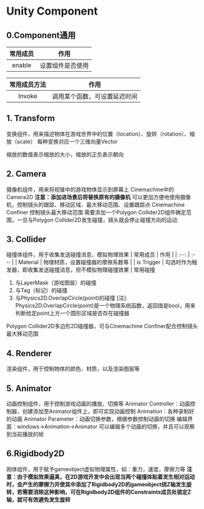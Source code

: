 # Unity Component

## 0.Component通用
| 常用成员 | 作用 |
| :--: | :--: |
| enable | 设置组件是否使用 |

| 常用成员方法 | 作用 |
| :--: | :--: |
| Invoke | 调用某个函数，可设置延迟时间 |
## 1. Transform
变换组件，用来描述物体在游戏世界中的位置（location）、旋转（rotation）、缩放（scale）
每种变换对应一个三维向量Vector

缩放的数值表示缩放的大小，缩放的正负表示朝向

## 2. Camera
摄像机组件，用来将视锥中的游戏物体显示到屏幕上
Cinemachine中的Camera2D
**注意：添加进场景后将替换原有的摄像机**
可以更加方便地使用摄像机，控制镜头的跟踪、移动区域、最大移动范围、设置跟踪点
Cinemachine Confiner
控制镜头最大移动范围
需要添加一个Polygon Collider2D组件确定范围，一旦与Polygon Collider2D发生碰撞，镜头就会停止碰撞方向的运动

## 3. Collider
碰撞体组件，用于收集发送碰撞消息、模拟物理效果
| 常用成员 | 作用 |
| :--: | :--: |
| Material | 物理材质，设置碰撞器的摩擦系数等 |
| is Trigger | 勾选时作为触发器，即收集发送碰撞消息，但不模拟物理碰撞效果 |
常用碰撞
1. 与LayerMask（游戏图层）的碰撞
2. 与Tag（标记）的碰撞
3. 与Physics2D.OverlapCircle(point)的碰撞
[注]: Physics2D.OverlapCircle(point)是一个物理系统函数，返回值是bool，用来判断给定point上方一个圆形区域是否存在碰撞器

Polygon Collider2D多边形2D碰撞器，可与Cinemachine Confiner配合控制镜头最大移动范围

## 4. Renderer
渲染组件，用于控制物体的颜色、材质，以及渲染图层等

## 5. Animator
动画控制组件，用于控制游戏动画的播放、切换等
Animator Controller：动画控制器，创建添加至Animator组件上，即可实现动画控制
Animation：各种录制好的动画
Animator Parameter：动画切换参数，根据参数控制动画的切换
编辑界面：windows->Animation->Animator
可以编辑多个动画的切换，并且可以观察到当前播放的帧

## 6.Rigidbody2D
刚体组件，用于赋予gameobject虚拟物理属性，如：重力，速度，摩擦力等
**注意：由于模拟效果逼真，在2D游戏开发中会出现当两个碰撞体贴着发生相对运动时，会产生的摩擦力并使其中添加了Rigidbody2D的gameobject绕Z轴发生旋转，若需要消除这种影响，可在Rigidbody2D组件的Constraints成员处锁定Z轴，就可有效避免发生旋转**